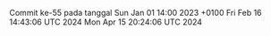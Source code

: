Commit ke-55 pada tanggal Sun Jan 01 14:00 2023 +0100
Fri Feb 16 14:43:06 UTC 2024
Mon Apr 15 20:24:06 UTC 2024
